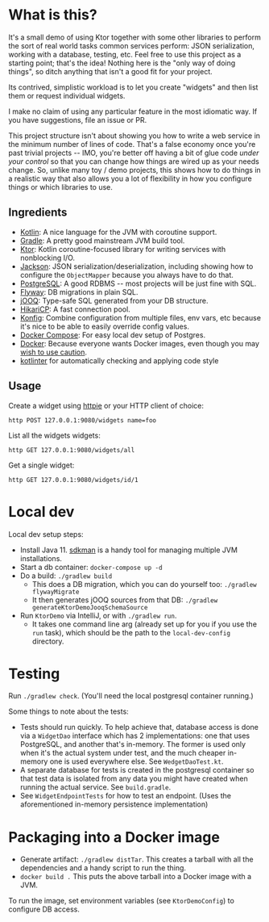 # What is this?

It's a small demo of using Ktor together with some other libraries to perform the sort of real world tasks common services perform: JSON serialization, working with a database, testing, etc. Feel free to use this project as a starting point; that's the idea! Nothing here is the "only way of doing things", so ditch anything that isn't a good fit for your project.

Its contrived, simplistic workload is to let you create "widgets" and then list them or request individual widgets.

I make no claim of using any particular feature in the most idiomatic way. If you have suggestions, file an issue or PR.

This project structure isn't about showing you how to write a web service in the minimum number of lines of code. That's a false economy once you're past trivial projects -- IMO, you're better off having a bit of glue code *under your control* so that you can change how things are wired up as your needs change. So, unlike many toy / demo projects, this shows how to do things in a realistic way that also allows you a lot of flexibility in how you configure things or which libraries to use.

## Ingredients

- [Kotlin](https://kotlinlang.org/): A nice language for the JVM with coroutine support.
- [Gradle](https://gradle.org/): A pretty good mainstream JVM build tool.
- [Ktor](https://ktor.io/): Kotlin coroutine-focused library for writing services with nonblocking I/O.
- [Jackson](https://github.com/FasterXML/jackson): JSON serialization/deserialization, including showing how to configure the `ObjectMapper` because you always have to do that.
- [PostgreSQL](https://www.postgresql.org/): A good RDBMS -- most projects will be just fine with SQL.
- [Flyway](https://flywaydb.org/): DB migrations in plain SQL.
- [jOOQ](https://www.jooq.org/): Type-safe SQL generated from your DB structure.
- [HikariCP](https://github.com/brettwooldridge/HikariCP): A fast connection pool.
- [Konfig](https://github.com/npryce/konfig/): Combine configuration from multiple files, env vars, etc because it's nice to be able to easily override config values.
- [Docker Compose](https://docs.docker.com/compose/): For easy local dev setup of Postgres.
- [Docker](https://docs.docker.com/reference/): Because everyone wants Docker images, even though you may [wish to use caution](https://thehftguy.com/2016/11/01/docker-in-production-an-history-of-failure/).
- [kotlinter](https://plugins.gradle.org/plugin/org.jmailen.kotlinter) for automatically checking and applying code style

## Usage 

Create a widget using [httpie](https://httpie.org/) or your HTTP client of choice:

```
http POST 127.0.0.1:9080/widgets name=foo
```

List all the widgets widgets:

```
http GET 127.0.0.1:9080/widgets/all
```

Get a single widget:

```
http GET 127.0.0.1:9080/widgets/id/1
```

# Local dev 

Local dev setup steps:

- Install Java 11. [sdkman](http://sdkman.io/) is a handy tool for managing multiple JVM installations.
- Start a db container: `docker-compose up -d`
- Do a build: `./gradlew build`
    - This does a DB migration, which you can do yourself too: `./gradlew flywayMigrate`
    - It then generates jOOQ sources from that DB: `./gradlew generateKtorDemoJooqSchemaSource`
- Run `KtorDemo` via IntelliJ, or with `./gradlew run`.
    - It takes one command line arg (already set up for you if you use the `run` task), which should be the path to the `local-dev-config` directory.

# Testing

Run `./gradlew check`. (You'll need the local postgresql container running.)

Some things to note about the tests:

- Tests should run quickly. To help achieve that, database access is done via a `WidgetDao` interface which has 2 implementations: one that uses PostgreSQL, and another that's in-memory. The former is used only when it's the actual system under test, and the much cheaper in-memory one is used everywhere else. See `WedgetDaoTest.kt`.
- A separate database for tests is created in the postgresql container so that test data is isolated from any data you might have created when running the actual service. See `build.gradle`.
- See `WidgetEndpointTests` for how to test an endpoint. (Uses the aforementioned in-memory persistence implementation)

# Packaging into a Docker image

- Generate artifact: `./gradlew distTar`. This creates a tarball with all the dependencies and a handy script to run the thing.
- `docker build .` This puts the above tarball into a Docker image with a JVM.

To run the image, set environment variables (see `KtorDemoConfig`) to configure DB access.
